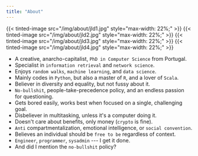 ```yaml
---
title: "About"
---
```


{{< tinted-image src="/img/about/jld1.jpg" style="max-width: 22%;" >}}
{{< tinted-image src="/img/about/jld2.jpg" style="max-width: 22%;" >}}
{{< tinted-image src="/img/about/jld3.jpg" style="max-width: 22%;" >}}
{{< tinted-image src="/img/about/jld4.jpg" style="max-width: 22%;" >}}

- A creative, anarcho-capitalist, `PhD in Computer Science` from Portugal.
- Specialist in `information retrieval` and `network science`.
- Enjoys `random walks`, `machine learning`, and `data science`.
- Mainly codes in `Python`, but also a master of `R`, and a lover of `Scala`.
- Believer in diversity and equality, but not fussy about it.
- `No-bullshit`, people-take-precedence policy, and an endless passion for questioning.
- Gets bored easily, works best when focused on a single, challenging goal.
- Disbeliever in multitasking, unless it's a computer doing it.
- Doesn't care about benefits, only money (`crypto` is fine).
- `Anti` compartmentalization, emotional intelligence, or `social convention`.
- Believes an individual should be `free to be` regardless of context.
- `Engineer`, `programmer`, `sysadmin` --- I get it done.
- And did I mention the `no-bullshit` policy?
